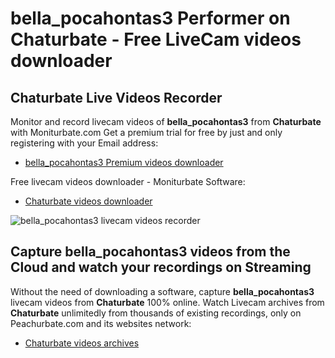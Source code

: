 # bella_pocahontas3 Performer on Chaturbate - Free LiveCam videos downloader

## Chaturbate Live Videos Recorder

Monitor and record livecam videos of **bella_pocahontas3** from **Chaturbate** with Moniturbate.com
Get a premium trial for free by just and only registering with your Email address:
* [bella_pocahontas3 Premium videos downloader](https://moniturbate.com/request-demo-licence-key.html)

Free livecam videos downloader - Moniturbate Software:
* [Chaturbate videos downloader](https://moniturbate.com/moniturbate-download-software.html)

![bella_pocahontas3 livecam videos recorder](https://peachurnet.com/templates/moniturbate-software.png)


## Capture bella_pocahontas3 videos from the Cloud and watch your recordings on Streaming

Without the need of downloading a software, capture **bella_pocahontas3** livecam videos from **Chaturbate** 100% online.
Watch Livecam archives from **Chaturbate** unlimitedly from thousands of existing recordings, only on Peachurbate.com and its websites network:
* [Chaturbate videos archives](https://peachurnet.com/)